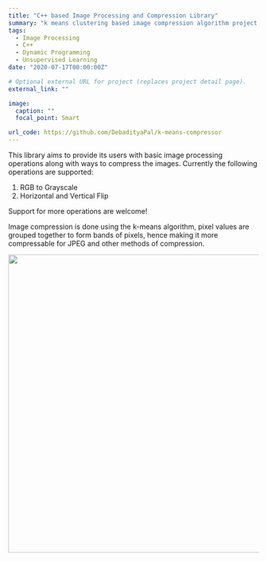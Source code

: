 ```yaml
---
title: "C++ based Image Processing and Compression Library"
summary: "k means clustering based image compression algorithm project for OOPL along with basic image editing functionalities."
tags:
  - Image Processing
  - C++
  - Dynamic Programming
  - Unsupervised Learning
date: "2020-07-17T00:00:00Z"

# Optional external URL for project (replaces project detail page).
external_link: ""

image:
  caption: ""
  focal_point: Smart

url_code: https://github.com/DebadityaPal/k-means-compressor
---
```


This library aims to provide its users with basic image processing operations along with ways to compress the images.
Currently the following operations are supported:

1. RGB to Grayscale
2. Horizontal and Vertical Flip

Support for more operations are welcome!

Image compression is done using the k-means algorithm, pixel values are grouped together to form bands of pixels, hence making it more compressable for JPEG and other methods of compression.

<p align="center">
	<img src="https://drive.google.com/uc?export=view&id=1Oty_3M9GRTVdfcXivr4d_75dMvbZiPFV" width="600">
</p>
